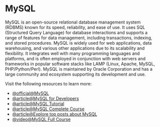# MySQL

MySQL is an open-source relational database management system (RDBMS) known for its speed, reliability, and ease of use. It uses SQL (Structured Query Language) for database interactions and supports a range of features for data management, including transactions, indexing, and stored procedures. MySQL is widely used for web applications, data warehousing, and various other applications due to its scalability and flexibility. It integrates well with many programming languages and platforms, and is often employed in conjunction with web servers and frameworks in popular software stacks like LAMP (Linux, Apache, MySQL, PHP/Python/Perl). MySQL is maintained by Oracle Corporation and has a large community and ecosystem supporting its development and use.

Visit the following resources to learn more:

- [@official@MySQL](https://www.mysql.com/)
- [@article@MySQL for Developers](ttps://planetscale.com/courses/mysql-for-developers/introduction/course-introduction)
- [@article@MySQL Tutorial](https://www.mysqltutorial.org/)
- [@article@MySQL Complete Course](https://www.youtube.com/watch?v=5OdVJbNCSso)
- [@article@Explore top posts about MySQL](https://app.daily.dev/tags/mysql?ref=roadmapsh)
- [@video@MySQL Full Course](https://www.youtube.com/watch?v=5OdVJbNCSso)
